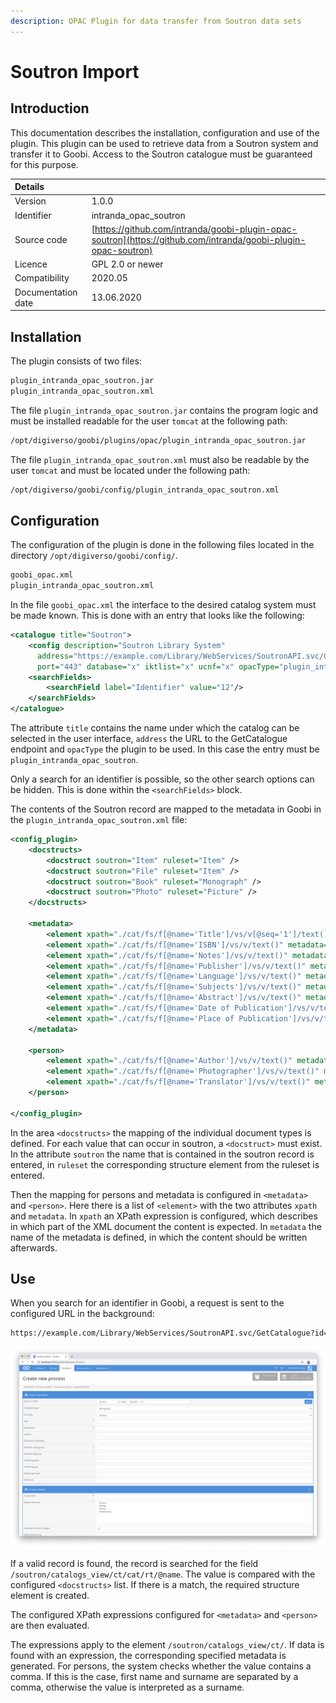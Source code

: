 ```yaml
---
description: OPAC Plugin for data transfer from Soutron data sets
---
```


# Soutron Import

## Introduction

This documentation describes the installation, configuration and use of the plugin. This plugin can be used to retrieve data from a Soutron system and transfer it to Goobi. Access to the Soutron catalogue must be guaranteed for this purpose.

| Details |  |
| :--- | :--- |
| Version | 1.0.0 |
| Identifier | intranda\_opac\_soutron |
| Source code | [https://github.com/intranda/goobi-plugin-opac-soutron](https://github.com/intranda/goobi-plugin-opac-soutron) |
| Licence | GPL 2.0 or newer |
| Compatibility | 2020.05 |
| Documentation date | ​13.06.2020 |

## Installation

The plugin consists of two files:

```bash
plugin_intranda_opac_soutron.jar
plugin_intranda_opac_soutron.xml
```

The file `plugin_intranda_opac_soutron.jar` contains the program logic and must be installed readable for the user `tomcat` at the following path:

```bash
/opt/digiverso/goobi/plugins/opac/plugin_intranda_opac_soutron.jar
```

The file `plugin_intranda_opac_soutron.xml` must also be readable by the user `tomcat` and must be located under the following path:

```bash
/opt/digiverso/goobi/config/plugin_intranda_opac_soutron.xml
```

## Configuration

The configuration of the plugin is done in the following files located in the directory `/opt/digiverso/goobi/config/`.

```bash
goobi_opac.xml
plugin_intranda_opac_soutron.xml
```

In the file `goobi_opac.xml` the interface to the desired catalog system must be made known. This is done with an entry that looks like the following:

```xml
<catalogue title="Soutron">
    <config description="Soutron Library System"
      address="https://example.com/Library/WebServices/SoutronAPI.svc/GetCatalogue"
      port="443" database="x" iktlist="x" ucnf="x" opacType="plugin_intranda_opac_soutron" />
    <searchFields>
        <searchField label="Identifier" value="12"/>
    </searchFields>
</catalogue>
```

The attribute `title` contains the name under which the catalog can be selected in the user interface, `address` the URL to the GetCatalogue endpoint and `opacType` the plugin to be used. In this case the entry must be `plugin_intranda_opac_soutron`.

Only a search for an identifier is possible, so the other search options can be hidden. This is done within the `<searchFields>` block.

The contents of the Soutron record are mapped to the metadata in Goobi in the `plugin_intranda_opac_soutron.xml` file:

```xml
<config_plugin>
    <docstructs>
        <docstruct soutron="Item" ruleset="Item" />
        <docstruct soutron="File" ruleset="Item" />
        <docstruct soutron="Book" ruleset="Monograph" />
        <docstruct soutron="Photo" ruleset="Picture" />
    </docstructs>

    <metadata>
        <element xpath="./cat/fs/f[@name='Title']/vs/v[@seq='1']/text()" metadata="TitleDocMain" />
        <element xpath="./cat/fs/f[@name='ISBN']/vs/v/text()" metadata="ISBN" />
        <element xpath="./cat/fs/f[@name='Notes']/vs/v/text()" metadata="Note" />
        <element xpath="./cat/fs/f[@name='Publisher']/vs/v/text()" metadata="PublisherName" />
        <element xpath="./cat/fs/f[@name='Language']/vs/v/text()" metadata="DocLanguage" />
        <element xpath="./cat/fs/f[@name='Subjects']/vs/v/text()" metadata="Subject" />
        <element xpath="./cat/fs/f[@name='Abstract']/vs/v/text()" metadata="Abstract" />
        <element xpath="./cat/fs/f[@name='Date of Publication']/vs/v/text()" metadata="PublicationYear" />
        <element xpath="./cat/fs/f[@name='Place of Publication']/vs/v/text()" metadata="PlaceOfPublication" />
    </metadata>

    <person>
        <element xpath="./cat/fs/f[@name='Author']/vs/v/text()" metadata="Author" />
        <element xpath="./cat/fs/f[@name='Photographer']/vs/v/text()" metadata="Photographer" />
        <element xpath="./cat/fs/f[@name='Translator']/vs/v/text()" metadata="Translator" />
    </person>

</config_plugin>
```

In the area `<docstructs>` the mapping of the individual document types is defined. For each value that can occur in soutron, a `<docstruct>` must exist. In the attribute `soutron` the name that is contained in the soutron record is entered, in `ruleset` the corresponding structure element from the ruleset is entered.

Then the mapping for persons and metadata is configured in `<metadata>` and `<person>`. Here there is a list of `<element>` with the two attributes `xpath` and `metadata`. In `xpath` an XPath expression is configured, which describes in which part of the XML document the content is expected. In `metadata` the name of the metadata is defined, in which the content should be written afterwards.

## Use

When you search for an identifier in Goobi, a request is sent to the configured URL in the background:

```bash
https://example.com/Library/WebServices/SoutronAPI.svc/GetCatalogue?id=[VALUE]
```

![Goobi workflow interface for querying the catalogue](../.gitbook/assets/plugin_opac_soutron_en.png)

If a valid record is found, the record is searched for the field `/soutron/catalogs_view/ct/cat/rt/@name`. The value is compared with the configured `<docstructs>` list. If there is a match, the required structure element is created.

The configured XPath expressions configured for `<metadata>` and `<person>` are then evaluated.

The expressions apply to the element `/soutron/catalogs_view/ct/`. If data is found with an expression, the corresponding specified metadata is generated. For persons, the system checks whether the value contains a comma. If this is the case, first name and surname are separated by a comma, otherwise the value is interpreted as a surname.
